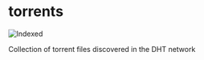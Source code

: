 torrents 
========
![Indexed](https://img.shields.io/badge/indexed-65484-blue)

Collection of torrent files discovered in the DHT network
